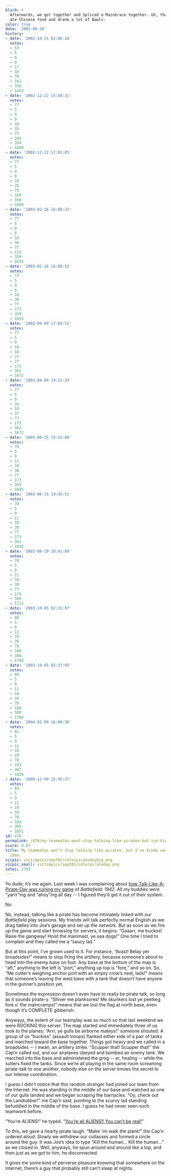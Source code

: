 ```yaml
---
blurb: >
  Afterwards, we got together and Spliced a Mainbrace together. Uh, that means we
  ate Chinese food and drank a lot of Bawls.
color: true
date: '2002-09-28'
history:
- date: '2002-10-21 02:06:24'
  votes:
  - 53
  - 5
  - 9
  - 9
  - 17
  - 34
  - 70
  - 161
  - 330
  - 1452
- date: '2002-12-22 15:58:31'
  votes:
  - 77
  - 5
  - 9
  - 9
  - 18
  - 35
  - 75
  - 169
  - 350
  - 1600
- date: '2002-12-22 17:01:05'
  votes:
  - 77
  - 5
  - 9
  - 9
  - 18
  - 35
  - 75
  - 169
  - 350
  - 1600
- date: '2003-02-16 16:00:33'
  votes:
  - 77
  - 5
  - 9
  - 9
  - 18
  - 36
  - 77
  - 172
  - 359
  - 1655
- date: '2003-02-16 16:08:52'
  votes:
  - 77
  - 5
  - 9
  - 9
  - 18
  - 36
  - 77
  - 172
  - 359
  - 1655
- date: '2003-04-09 17:04:52'
  votes:
  - 77
  - 5
  - 9
  - 10
  - 18
  - 37
  - 77
  - 172
  - 362
  - 1672
- date: '2003-04-09 19:21:33'
  votes:
  - 77
  - 5
  - 9
  - 10
  - 18
  - 37
  - 77
  - 172
  - 362
  - 1672
- date: '2003-06-25 19:41:08'
  votes:
  - 78
  - 5
  - 9
  - 11
  - 18
  - 38
  - 77
  - 173
  - 365
  - 1695
- date: '2003-06-25 19:45:51'
  votes:
  - 78
  - 5
  - 9
  - 11
  - 18
  - 38
  - 77
  - 173
  - 365
  - 1695
- date: '2003-08-19 10:41:09'
  votes:
  - 78
  - 5
  - 9
  - 11
  - 18
  - 38
  - 77
  - 174
  - 366
  - 1712
- date: '2003-10-05 02:31:07'
  votes:
  - 80
  - 5
  - 9
  - 11
  - 18
  - 39
  - 78
  - 180
  - 380
  - 1788
- date: '2003-10-05 02:37:05'
  votes:
  - 80
  - 5
  - 9
  - 11
  - 18
  - 39
  - 78
  - 180
  - 380
  - 1788
- date: '2004-02-09 16:06:36'
  votes:
  - 81
  - 5
  - 9
  - 11
  - 18
  - 39
  - 78
  - 183
  - 387
  - 1826
- date: '2009-12-09 15:45:37'
  votes:
  - 83
  - 5
  - 9
  - 11
  - 19
  - 39
  - 78
  - 184
  - 389
  - 1851
id: 478
permalink: /478/my-teammates-wont-stop-talking-like-pirates-but-ive-kinda-warmed-to-the-idea/
score: 9.07
title: My teammates won’t stop talking like pirates, but I’ve kinda warmed to the
  idea.
vicpic: victimpics/sept02/colorpiratedaybig.png
vicpic_small: victimpics/sept02/colorpirateday.png
votes: 2703
---
```


Yo dude, it’s me again. Last week I was complaining about [how
Talk-Like-A-Pirate-Day was ruining my game](@/victim/470.md) of
*Battlefield: 1942*. All my buddies were “yarrr”ing and “ahoy”ing all
day -- I figured they’d get it out of their system.

No.

No, instead, talking like a pirate has become intimately linked with our
*Battlefield* play sessions. My friends will talk perfectly normal
English as we drag tables into Joe’s garage and set up the network. But
as soon as we fire up the game and start browsing for servers, it
begins: “Gaaarr, me buckos! Raise the gangway! Hoist the mainmast, ye
sea dogs!” One time I tried to complain and they called me a “saucy
lad.”

But at this point, I’ve grown used to it. For instance, “Avast! Belay
yer broadsides!” means to stop firing the artillery, because someone’s
about to head into the enemy base on foot. Any base at the bottom of the
map is “aft,” anything to the left is “port,” anything up top is “fore,”
and so on. So, “Me cutter’s weighing anchor port with an empty crow’s
nest, lads!” means that someone’s leaving the west base with a tank that
doesn’t have anyone in the gunner’s position yet.

Sometimes the expression doesn’t even have to really be pirate talk, so
long as it sounds pirate-y. “Shiver me planksores! Me skunkers lost ye
peelkeg fore o’ the maincramps!” means that we lost the flag at north
base, even though it’s COMPLETE gibberish.

Anyways, the extent of our teamplay was so much so that last weekend we
were ROCKING this server. The map started and immediately three of us
took to the planes: “Arrr, ye gulls be airborne mateys!” someone
shouted. A group of us “buckies” (assault troops) flanked either side of
a pair of tanks and marched toward the base together. Things got heavy
and we called in a broadsides -- I mean, an artillery strike. “Scupper
that! Scupper that!” the Cap’n called out, and our airplanes obeyed and
bombed an enemy tank. We marched into the base and administered the grog
-- er, healing -- while the sutlers fixed the tanks. Since we’re all
playing in the same room screaming pirate-talk to one another, nobody
else on the server knows the secret to our intense coordination.

I guess I didn’t notice that this random stranger had joined our team
from the Internet. He was standing in the middle of our base and watched
as one of our gulls landed and we began scraping the barnacles. “Oy,
check out the Landlubber!” me Cap’n said, pointing to the scurvy lad
standing befuddled in the middle of the base. I guess he had never seen
such teamwork before.

“You’re ALIENS!” he typed. “[You’re all ALIENS!! You can’t be
real!](@/victim/473.md)”

To this, we gave a hearty pirate laugh. “Make ‘im walk the plank!” the
Cap’n ordered aloud. Slowly we withdrew our cutlasses and formed a
circle around the guy. It was Joe’s idea to type “Kill the human... Kill
the human...” as we closed in. Well, anyways, he spun around and around
like a top, and then just as we got to him, he disconnected.

It gives me some kind of perverse pleasure knowing that somewhere on the
Internet, there’s a guy that probably still can’t sleep at nights.